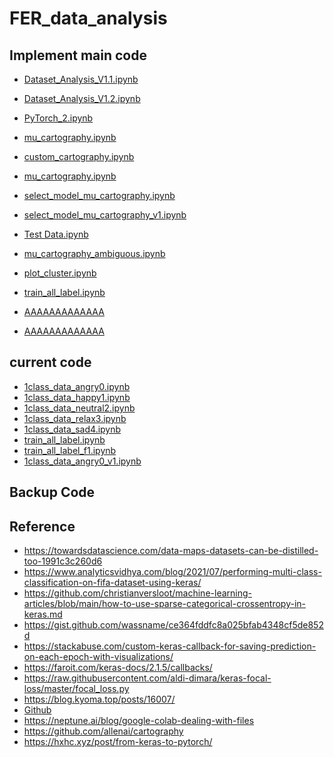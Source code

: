 # FER_data_analysis

## Implement main code
- <a href="https://colab.research.google.com/drive/1NyusAQzFC6lWXKqyhFYb3Hjqpg9kRYNf?usp=sharing">Dataset_Analysis_V1.1.ipynb</a>
- <a href="https://colab.research.google.com/drive/1JAA6SkArKEfe9uo-qie8jkGncCu4G0Yi?usp=sharing">Dataset_Analysis_V1.2.ipynb</a>
- <a href="https://colab.research.google.com/drive/1d5OfydNHiGAOE2s6qEOqGaEmL9fPj1g9?usp=sharing">PyTorch_2.ipynb</a>
- <a href="https://colab.research.google.com/drive/1hb9WMtYGeTOZWYUMNUCic3hh8nmKVpGh?usp=sharing">mu_cartography.ipynb</a>
- <a href="https://colab.research.google.com/drive/11EflmC1J-J5fu6qcAoyFZQL3IGTsG92W?usp=sharing">custom_cartography.ipynb</a>
- <a href="https://colab.research.google.com/drive/12t7fcOeZ4Rx7gLW24fnorJgJ-3GICewm?usp=sharing">mu_cartography.ipynb</a>
- <a href="https://colab.research.google.com/drive/1D9NFNJ_UnBvcOvHoTYSBHs8mfGD9vyxo?usp=sharing">select_model_mu_cartography.ipynb</a>
- <a href="https://colab.research.google.com/drive/16LuipYNCoaRzfmE1tu7M2Wrza09KJEtF?usp=sharing">select_model_mu_cartography_v1.ipynb</a>
- <a href="https://colab.research.google.com/drive/17P4akPBb3LKRf0e9MRC3x1ZJrBFvoyXD?usp=sharing">Test Data.ipynb</a>
- <a href="https://colab.research.google.com/drive/1Mujh0OCN6eCmOL7wRC01YbgotYqYyWVI?usp=sharing">mu_cartography_ambiguous.ipynb</a>
- <a href="https://colab.research.google.com/drive/18tXZYTCPzOl5eZ8pAdjGFYlSCzA_dxJR?usp=sharing">plot_cluster.ipynb</a>
- <a href="https://colab.research.google.com/drive/1lsfkItzWc5kbZThQ3ThSih36gywHhf4l?usp=sharing">train_all_label.ipynb</a>

- <a href="AAAAAAAAAAAAA">AAAAAAAAAAAAA</a>
- <a href="AAAAAAAAAAAAA">AAAAAAAAAAAAA</a>

## current code
- <a href="https://colab.research.google.com/drive/11TbA0CaMvnM8MaIaIXQijmKkjlYoi-Fm?usp=sharing">1class_data_angry0.ipynb</a>
- <a href="https://colab.research.google.com/drive/1ELw-SoBnNyNQ2pnz-CXth29iMVEcl0Nc?usp=sharing">1class_data_happy1.ipynb</a>
- <a href="https://colab.research.google.com/drive/1bo95t56bI44gmbSBSbdK3VxLJHVuWhfk?usp=sharing">1class_data_neutral2.ipynb</a>
- <a href="https://colab.research.google.com/drive/1GdFKVGsLBLsTln0ccAg-gszsvVrGJv8H?usp=sharing">1class_data_relax3.ipynb</a>
- <a href="https://colab.research.google.com/drive/1uoD5REwBJ0EP_nCN1oWW0yy7UoPThvMa?usp=sharing">1class_data_sad4.ipynb</a>
- <a href="https://colab.research.google.com/drive/1lsfkItzWc5kbZThQ3ThSih36gywHhf4l?usp=sharing">train_all_label.ipynb</a>
- <a href="https://colab.research.google.com/drive/13gd3msDJHKi8JhzHhKCDPo6km52VTHOJ?usp=sharing">train_all_label_f1.ipynb</a>
- <a href="https://colab.research.google.com/drive/1Z_XU0DTjoyM3ODG9_iXQgDWA-knR5P5e?usp=sharing">1class_data_angry0_v1.ipynb</a>



## Backup Code
## Reference
- https://towardsdatascience.com/data-maps-datasets-can-be-distilled-too-1991c3c260d6
- https://www.analyticsvidhya.com/blog/2021/07/performing-multi-class-classification-on-fifa-dataset-using-keras/
- https://github.com/christianversloot/machine-learning-articles/blob/main/how-to-use-sparse-categorical-crossentropy-in-keras.md
- https://gist.github.com/wassname/ce364fddfc8a025bfab4348cf5de852d
- https://stackabuse.com/custom-keras-callback-for-saving-prediction-on-each-epoch-with-visualizations/
- https://faroit.com/keras-docs/2.1.5/callbacks/
- https://raw.githubusercontent.com/aldi-dimara/keras-focal-loss/master/focal_loss.py
- https://blog.kyoma.top/posts/16007/
- <a href="https://colab.research.google.com/github/jckantor/cbe61622/blob/master/docs/A.02-Downloading_Python_source_files_from_github.ipynb#scrollTo=3xKIi-4L1I4E">Github</a>
- https://neptune.ai/blog/google-colab-dealing-with-files
- https://github.com/allenai/cartography
- https://hxhc.xyz/post/from-keras-to-pytorch/


